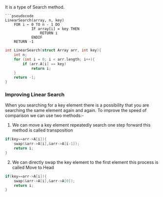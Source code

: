It is a type of Search method.

```ad-Pseudocode
```pseudocode
LinearSearch(array, n, key)
	FOR i ← 0 TO n - 1 DO
	        IF array[i] = key THEN
	            RETURN i
	        ENDIF
	RETURN -1
```

```cpp
int LinearSearch(struct Array arr, int key){
	int n;
	for (int i = 0; i < arr.length; i++){
		if (arr.A[i] == key)
			return i;
	}
	return -1;
}
```

### Improving Linear Search 
When you searching for a key element there is a possibility that you are searching the same element again and again.
To improve the speed of comparison we can use two methods:-

1. We can move a key element repeatedly search one step forward this method is called transposition

```cpp
if(key==arr->A[i]){
	swap(&arr->A[i],&arr->A[i-1]);
	return i;
}
```

2. We can directly swap the key element to the first element this process is called Move to Head

```cpp
if(key==arr->A[i]){
	swap(&arr->A[i],&arr->A[0]);
	return i;
}
```
